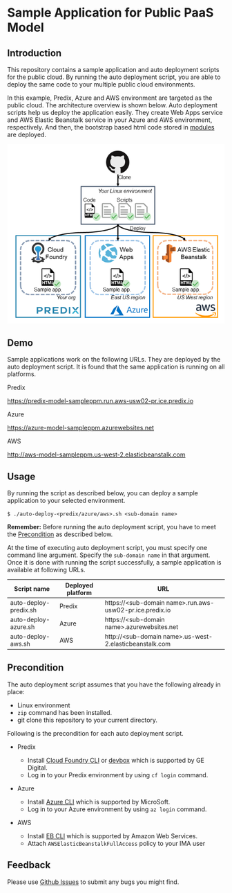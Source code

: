 Sample Application for Public PaaS Model
===============================

Introduction
------------

This repository contains a sample application and auto deployment scripts for the public cloud.
By running the auto deployment script, you are able to deploy the same code to your multiple public cloud environments.

In this example, Predix, Azure and AWS environment are targeted as the public cloud.
The architecture overview is shown below.
Auto deployment scripts help us deploy the application easily. They create Web Apps service and AWS Elastic Beanstalk service in your Azure and AWS environment, respectively. And then, the bootstrap based html code stored in [modules](/modules) are deployed.

![Architecture](/img/overall.png "Architecture overall")


Demo
----
Sample applications work on the following URLs. They are deployed by the auto deployment script. It is found that the same application is running on all platforms.

Predix

<https://predix-model-sampleppm.run.aws-usw02-pr.ice.predix.io>

Azure

<https://azure-model-sampleppm.azurewebsites.net>

AWS

<http://aws-model-sampleppm.us-west-2.elasticbeanstalk.com>


Usage
-----
By running the script as described below, you can deploy a sample application to your selected environment.


    $ ./auto-deploy-<predix/azure/aws>.sh <sub-domain name>


**Remember:** Before running the auto deployment script, you have to meet the [Precondition](#precondition) as described below.

At the time of executing auto deployment script, you must specify one command line argument. Specify the ``sub-domain name`` in that argument.
Once it is done with running the script successfully, a sample application is available at following URLs.


|Script name|Deployed platform  |URL  |
|---|---|---|
|auto-deploy-predix.sh|Predix|https://\<sub-domain name>.run.aws-usw02-pr.ice.predix.io|
|auto-deploy-azure.sh|Azure  |https://\<sub-domain name>.azurewebsites.net|
|auto-deploy-aws.sh|AWS      |http://\<sub-domain name>.us-west-2.elasticbeanstalk.com|



Precondition
------------
The auto deployment script assumes that you have the following already in place:
* Linux environment
* ``zip`` command has been installed.
* git clone this repository to your current directory.

Following is the precondition for each auto deployment script.
* Predix
    * Install [Cloud Foundry CLI](https://docs.cloudfoundry.org/cf-cli/install-go-cli.html) or [devbox](https://www.predix.io/services/other-resources/devbox.html) which is supported by GE Digital.
    * Log in to your Predix environment by using `cf login` command.

* Azure
    * Install [Azure CLI](https://docs.microsoft.com/en-us/cli/azure/install-azure-cli?view=azure-cli-latest) which is supported by MicroSoft.
    * Log in to your Azure environment by using `az login` command.

* AWS
    * Install [EB CLI](https://docs.aws.amazon.com/elasticbeanstalk/latest/dg/eb-cli3-install.html) which is supported by Amazon Web Services.
    * Attach ``AWSElasticBeanstalkFullAccess`` policy to your IMA user

Feedback
--------
Please use [Github Issues](https://github.com/ppmuser2018/multi-cloud/issues) to submit any bugs you might find.
